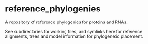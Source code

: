 # reference_phylogenies

A repository of reference phylogenies for proteins and RNAs.

See subdirectories for working files, and symlinks here for reference alignments, trees and model information for phylogenetic placement.
